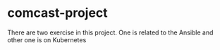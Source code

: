 # comcast-project
There are two exercise in this project. One is related to the Ansible and other one is on Kubernetes
